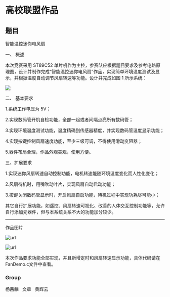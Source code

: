 # 高校联盟作品
## 题目

智能温控迷你电风扇

一、 概述

本次竞赛采用 ST89C52 单片机作为主控，参赛队应根据题目要求及参考电路原理图，设计并制作完成“智能温控迷你电风扇”作品，实现简单环境温度测试及显示，并根据温度自动调节风扇转速等功能。设计并完成如图 1 所示系统：

![](https://github.com/fingal19/SCM-STC-89C52RC/blob/master/pics/%E7%B3%BB%E7%BB%9F%E6%A1%86%E5%9B%BE.png)

二、 基本要求

1.系统工作电压为 5V；

2.实现数码管开机自检功能，全部一起或者间隔点亮所有数码管；

3.实现环境温度测试功能，温度精确到传感器精度，并实现数码管温度显示功能；

4.实现按键控制风扇速度功能，至少三级可调，不得使用滑动变阻器；

5.器件布局合理，作品外观美观，使用方便。

三、扩展要求

1.实现迷你风扇转速自动控制功能，电机转速能随环境温度变化而人性化变化；

2.风扇待机时，用嘴吹动叶片，实现风扇自动启动功能；

3.按键关闭数码管显示时，开启风扇自启功能，待机过程中实现功耗尽可能小；

其它自行扩展功能，如遥控、风扇转速可视化、改善的人体交互控制功能等，允许自行添加元器件，但与本系统关系不大的功能加分较少。

-----
作品图片

![url](https://github.com/fingal19/SCM-STC-89C52RC/blob/master/pics/%E9%AB%98%E6%A0%A1%E8%81%94%E7%9B%9F%E4%BD%9C%E5%93%81%E5%9B%BE1.jpg)

![url](https://github.com/fingal19/SCM-STC-89C52RC/blob/master/pics/%E9%AB%98%E6%A0%A1%E8%81%94%E7%9B%9F%E4%BD%9C%E5%93%81%E5%9B%BE2.jpg)

本次作品要求功能全部实现，并且新增定时和风扇转速显示功能，具体代码请在FanDemo.c文件中查看。

### Group

杨茜麟   文章   黄辉云
